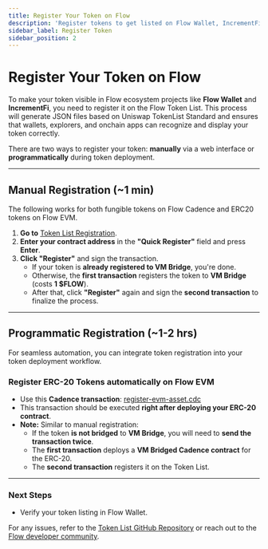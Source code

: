 ```yaml
---
title: Register Your Token on Flow
description: 'Register tokens to get listed on Flow Wallet, IncrementFi, and other Flow Apps.'
sidebar_label: Register Token
sidebar_position: 2
---
```


# Register Your Token on Flow

To make your token visible in Flow ecosystem projects like **Flow Wallet** and **IncrementFi**, you need to register it on the Flow Token List. This process will generate JSON files based on Uniswap TokenList Standard and ensures that wallets, explorers, and onchain apps can recognize and display your token correctly.

There are two ways to register your token: **manually** via a web interface or **programmatically** during token deployment.

---

## Manual Registration (~1 min)

The following works for both fungible tokens on Flow Cadence and ERC20 tokens on Flow EVM.

1. **Go to** [Token List Registration](https://token-list.fixes.world/).
2. **Enter your contract address** in the **"Quick Register"** field and press **Enter**.
3. **Click "Register"** and sign the transaction.
   - If your token is **already registered to VM Bridge**, you're done.
   - Otherwise, the **first transaction** registers the token to **VM Bridge** (costs **1 $FLOW**).
   - After that, click **"Register"** again and sign the **second transaction** to finalize the process.

---

## Programmatic Registration (~1-2 hrs)

For seamless automation, you can integrate token registration into your token deployment workflow.

### Register ERC-20 Tokens automatically on Flow EVM

- Use this **Cadence transaction**: [register-evm-asset.cdc](https://github.com/fixes-world/token-list/blob/main/cadence/transactions/register-evm-asset.cdc)
- This transaction should be executed **right after deploying your ERC-20 contract**.
- **Note:** Similar to manual registration:
  - If the token **is not bridged** to **VM Bridge**, you will need to **send the transaction twice**.
  - The **first transaction** deploys a **VM Bridged Cadence contract** for the ERC-20.
  - The **second transaction** registers it on the Token List.

---

### Next Steps

- Verify your token listing in Flow Wallet.

For any issues, refer to the [Token List GitHub Repository](https://github.com/fixes-world/token-list) or reach out to the [Flow developer community](https://discord.gg/flow).